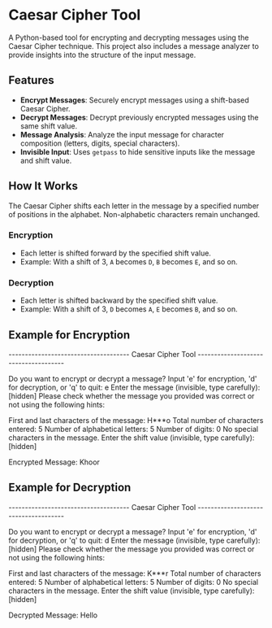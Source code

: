  # Caesar Cipher Tool

A Python-based tool for encrypting and decrypting messages using the Caesar Cipher technique. This project also includes a message analyzer to provide insights into the structure of the input message.

## Features

- **Encrypt Messages**: Securely encrypt messages using a shift-based Caesar Cipher.
- **Decrypt Messages**: Decrypt previously encrypted messages using the same shift value.
- **Message Analysis**: Analyze the input message for character composition (letters, digits, special characters).
- **Invisible Input**: Uses `getpass` to hide sensitive inputs like the message and shift value.

## How It Works

The Caesar Cipher shifts each letter in the message by a specified number of positions in the alphabet. Non-alphabetic characters remain unchanged.

### Encryption
- Each letter is shifted forward by the specified shift value.
- Example: With a shift of 3, `A` becomes `D`, `B` becomes `E`, and so on.

### Decryption
- Each letter is shifted backward by the specified shift value.
- Example: With a shift of 3, `D` becomes `A`, `E` becomes `B`, and so on.

## Example for Encryption
------------------------------------- Caesar Cipher Tool -------------------------------------

Do you want to encrypt or decrypt a message? Input 'e' for encryption, 'd' for decryption, or 'q' to quit: e
Enter the message (invisible, type carefully): [hidden]
Please check whether the message you provided was correct or not using the following hints:

First and last characters of the message: H***o
Total number of characters entered: 5
Number of alphabetical letters: 5
Number of digits: 0
No special characters in the message.
Enter the shift value (invisible, type carefully): [hidden]

Encrypted Message: Khoor

## Example for Decryption
------------------------------------- Caesar Cipher Tool -------------------------------------

Do you want to encrypt or decrypt a message? Input 'e' for encryption, 'd' for decryption, or 'q' to quit: d
Enter the message (invisible, type carefully): [hidden]
Please check whether the message you provided was correct or not using the following hints:

First and last characters of the message: K***r
Total number of characters entered: 5
Number of alphabetical letters: 5
Number of digits: 0
No special characters in the message.
Enter the shift value (invisible, type carefully): [hidden]

Decrypted Message: Hello
